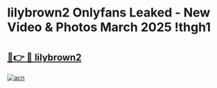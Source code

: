 # lilybrown2 Onlyfans Leaked - New Video & Photos March 2025 !thgh1

# <h2><a href="https://8jitmr.iuczelnia.edu.pl?title=lilybrown2&ref=thgh1">🔗👉 🔴 lilybrown2</a></h2>

[![acn](https://github.com/user-attachments/assets/0f9c940e-d8b0-45ae-aac7-cd30a18b3e1c)](https://8jitmr.iuczelnia.edu.pl?title=lilybrown2&ref=thgh1)

